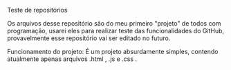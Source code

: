 Teste de repositórios

Os arquivos desse repositório são do meu primeiro "projeto" de todos com programação, usarei eles para realizar teste das funcionalidades do GitHub, provavelmente esse repositório vai ser editado no futuro.

Funcionamento do projeto:
  É um projeto absurdamente simples, contendo atualmente apenas arquivos .html , .js e .css .
